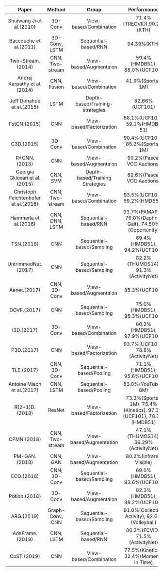 |Paper | Method | Group | Performance  |
|:---:|:---:|:---:|:---:|
|Shuiwang Ji et al.(2010) | 3D-Conv | View-based/Combination | 71.4\%(TRECVID),90.2\%(KTH)  |
|Baccouche et al.(2011) | 3D-Conv, LSTM | Sequential-based/RNN | 94.39\%(KTH)  |
|Two-Stream.(2014) | CNN, Two-stream | View-based/Augmentaion | 59.4\%(HMDB51), 88.0\%(UCF101)  |
|Andrej Karpathy et al.(2014) | CNN, Fusion | View-based/Combination | 41.9\%(Sports-1M)  |
|Jeff Donahue et al.(2015) | LSTM | Depth-based/Training-strategies | 82.66\%(UCF101)  |
|FstCN.(2015) | CNN | View-based/Factorization | 88.1\%(UCF101), 59.1\%(HMDB-51)  |
|C3D.(2015) | 3D-Conv | View-based/Combination | 90.4\%(UCF101), 85.2\%(Sports-1M)  |
|R*CNN.(2015) | CNN | View-based/Augmentaion |  90.2\%(Pascal VOC Aactions) |
|Georgia Gkioxari et al.(2015) | CNN, SVM | Depth-based/Training Strategies | 82.6\%(Pascal VOC Aactions)  |
|Christoph Feichtenhofer et al.(2016) | CNN, Two-stream | View-based/Combination | 93.5\%(UCF101), 69.2\%(HMDB51)  |
|Hammerla et al.(2016) | CNN, DNN, LSTM | Sequential-based/RNN | 93.7\%(PAMAP2), 76.0\%(Daphnet Gait), 74.50\%(Opportunity)  |
|TSN.(2016) | CNN | Sequential-based/Sampling | 69.4\%(HMDB51), 94.2\%(UCF101)  |
|UntrimmedNet.(2017) | CNN | Sequential-based/Sampling | 82.2\%(THUMOS14), 91.3\%(ActivityNet)  |
|Aenet.(2017) | CNN, 3D-Conv | View-based/Augmentaion | 85.3\%(UCF101)  |
|DOVF.(2017) | CNN | Sequential-based/Sampling | 75.0\%(HMDB51), 95.3\%(UCF101)  |
|I3D.(2017) | 3D-Conv | View-based/Combination | 80.2\%(HMDB51), 97.9\%(UCF101)  |
|P3D.(2017) | CNN | View-based/Factorization | 93.7\%(UCF101), 78.8\%(ActivityNet)  |
|TLE.(2017) | CNN, 3D-Conv | Sequential-based/Pooling | 71.1\%(HMDB51), 95.6\%(UCF101)  |
|Antoine Miech et al.(2017) | CNN, LSTM | Sequential-based/Pooling | 83.0\%(YouTube-8M)  |
|R(2+1)D.(2018) | ResNet | View-based/Factorization | 73.3\%(Sports-1M), 75.4\%(Kinetics), 97.3\%(UCF101), 78.7\%(HMDB51)  |
|CPMN.(2018) | CNN, Two-stream | View-based/Augmentation | 47.1\%(THUMOS14), 39.29\%(ActivityNet)  |
|PM-GAN.(2018) | CNN, GAN | View-based/Augmentation | 80.2\%(Infrared Visible)  |
|ECO.(2018) | CNN, 3D-Conv | Sequential-based/Sampling | 69.0\%(HMDB51), 93.6\%(UCF101)  |
|Potion.(2018) | 3D-Conv | View-based/Augmentaion | 82.3\%(HMDB51), 98.2\%(UCF101)  |
|ARG.(2019) | Graph-Conv, CNN | Sequential-based/Sampling | 91.0\%(Collective Activity), 92.6\%(Volleyball)  |
|AdaFrame.(2019) | CNN, LSTM | Sequential-based/RNN | 80.2\%(FCVID), 71.5\%(ActivityNet)  |
|CoST.(2019) | CNN | View-based/Combination | 77.5\%(Kinetics), 32.4\%(Moments in Time)  |

